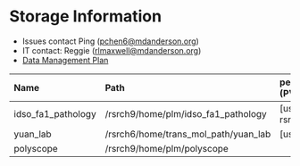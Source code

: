# Storage Information

- Issues contact Ping (pchen6@mdanderson.org)
- IT contact: Reggie (rlmaxwell@mdanderson.org)
- [Data Management Plan](./docs/IDSO-FA1-Pathology-DMP-Latest.pdf)

| Name                | Path                                  |   persistentVolumeClaim (PVC)  | Capacity     | Available  |
| :-------------------| :------------------------------------ | :----------------------------- | :----------- | :----------|
| idso_fa1_pathology  | /rsrch9/home/plm/idso_fa1_pathology   | [username]-gpu-rsrch9-home-plm | 380 TB       | 113 TB     |
| yuan_lab            | /rsrch6/home/trans_mol_path/yuan_lab  | [username]-gpu-lab             | 203 TB       |  48 TB     |
| polyscope           | /rsrch9/home/plm/polyscope            |                                |  16 TB       |  11 TB     |
